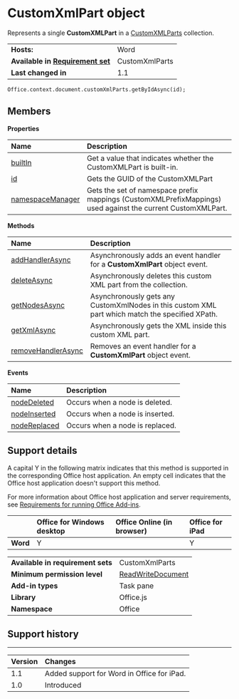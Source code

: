 
# CustomXmlPart object
Represents a single  **CustomXMLPart** in a [CustomXMLParts](../../reference/shared/customxmlparts.customxmlparts.md) collection.

|||
|:-----|:-----|
|**Hosts:**|Word|
|**Available in [Requirement set](http://msdn.microsoft.com/library/6b6702f2-b0a5-46ab-a356-8dda897ca8ae%28Office.15%29.aspx)**|CustomXmlParts|
|**Last changed in**|1.1|

```
Office.context.document.customXmlParts.getByIdAsync(id);
```


## Members


**Properties**


|**Name**|**Description**|
|:-----|:-----|
|[builtIn](../../reference/shared/customxmlpart.builtin.md)|Get a value that indicates whether the CustomXMLPart is built-in.|
|[id](../../reference/shared/customxmlpart.id.md)|Gets the GUID of the CustomXMLPart|
|[namespaceManager](../../reference/shared/customxmlpart.namespacemanager.md)|Gets the set of namespace prefix mappings (CustomXMLPrefixMappings) used against the current CustomXMLPart.|

**Methods**


|**Name**|**Description**|
|:-----|:-----|
|[addHandlerAsync](../../reference/shared/customxmlpart.addhandlerasync.md)|Asynchronously adds an event handler for a  **CustomXmlPart** object event.|
|[deleteAsync](../../reference/shared/customxmlpart.deleteasync.md)|Asynchronously deletes this custom XML part from the collection.|
|[getNodesAsync](../../reference/shared/customxmlpart.getnodesasync.md)|Asynchronously gets any CustomXmlNodes in this custom XML part which match the specified XPath.|
|[getXmlAsync](../../reference/shared/customxmlpart.getxmlasync.md)|Asynchronously gets the XML inside this custom XML part.|
|[removeHandlerAsync](../../reference/shared/customxmlpart.removehandlerasync.md)|Removes an event handler for a  **CustomXmlPart** object event.|

**Events**


|**Name**|**Description**|
|:-----|:-----|
|[nodeDeleted](../../reference/shared/customxmlpart.nodedeleted.event.md)|Occurs when a node is deleted.|
|[nodeInserted](../../reference/shared/customxmlpart.nodeinserted.event.md)|Occurs when a node is inserted.|
|[nodeReplaced](../../reference/shared/customxmlpart.nodereplaced.event.md)|Occurs when a node is replaced.|

## Support details


A capital Y in the following matrix indicates that this method is supported in the corresponding Office host application. An empty cell indicates that the Office host application doesn't support this method.

For more information about Office host application and server requirements, see [Requirements for running Office Add-ins](http://msdn.microsoft.com/library/67340567-bb9a-498c-96d3-3f52f28c16bc%28Office.15%29.aspx).


||**Office for Windows desktop**|**Office Online (in browser)**|**Office for iPad**|
|:-----|:-----|:-----|:-----|
|**Word**|Y||Y|

|||
|:-----|:-----|
|**Available in requirement sets**|CustomXmlParts|
|**Minimum permission level**|[ReadWriteDocument](http://msdn.microsoft.com/library/da2efadc-4ebf-45fe-be39-397ac1eb1dbd%28Office.15%29.aspx)|
|**Add-in types**|Task pane|
|**Library**|Office.js|
|**Namespace**|Office|

## Support history



****


|**Version**|**Changes**|
|:-----|:-----|
|1.1|Added support for Word in Office for iPad.|
|1.0|Introduced|
